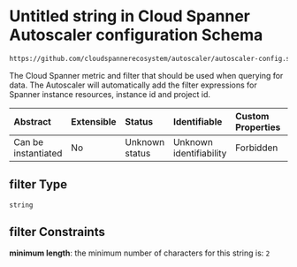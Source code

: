 # Untitled string in Cloud Spanner Autoscaler configuration Schema

```txt
https://github.com/cloudspannerecosystem/autoscaler/autoscaler-config.schema.json#/$defs/metricDefinition/properties/filter
```

The Cloud Spanner metric and filter that should be used when querying for data.
The Autoscaler will automatically add the filter expressions for Spanner instance resources, instance id and project id.

| Abstract            | Extensible | Status         | Identifiable            | Custom Properties | Additional Properties | Access Restrictions | Defined In                                                                                                                                       |
| :------------------ | :--------- | :------------- | :---------------------- | :---------------- | :-------------------- | :------------------ | :----------------------------------------------------------------------------------------------------------------------------------------------- |
| Can be instantiated | No         | Unknown status | Unknown identifiability | Forbidden         | Allowed               | none                | [autoscaler-config.schema.json\*](../../usr/local/google/home/nielm/spanner/autoscaler/out/autoscaler-config.schema.json "open original schema") |

## filter Type

`string`

## filter Constraints

**minimum length**: the minimum number of characters for this string is: `2`
